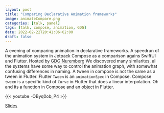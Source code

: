 ```yaml
---
layout: post
title: "Comparing Declarative Animation frameworks"
image: animateCompare.png
categories: [talk, panel]
tags: [talk, compose, animation, GDG]
date: 2022-02-22T20:41:06+02:00
draft: false
---
```


A evening of comparing animation in declarative frameworks. A speedrun of the animation system in Jetpack Compose as a comparison agains SwiftUI and Flutter. Hosted by [GDG Nuremberg](https://gdg.community.dev/gdg-nuremberg/) We discovered many similarites, all the systems have some way to control the animation graph, with somewhat confusing differences in naming. A tween in compose is not the same as a tween in Flutter. Flutter `Tween` is an `animationSpec` in Compose. Compose `tween` is a specific  kind of `Curve` in Flutter that does a linear interpolation. Oh and its a function in Compose and an object in Flutter.

{{< youtube -OByq0ob_P4 >}}

[Slides](https://docs.google.com/presentation/d/18oxYA3cj31nYBfDStghSDwMC3s-5uNHy8-ItBihXTGI/edit?usp=sharing)